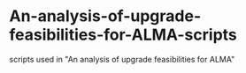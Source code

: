 # An-analysis-of-upgrade-feasibilities-for-ALMA-scripts
scripts used in "An analysis of upgrade feasibilities for ALMA"
